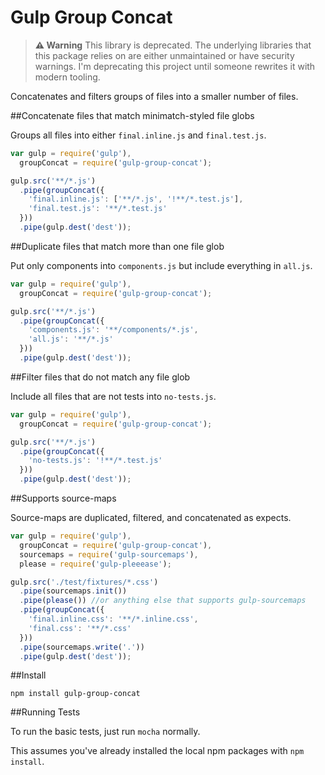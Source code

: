 Gulp Group Concat
=================

> **⚠ Warning**
> This library is deprecated. The underlying libraries that this package relies on are either unmaintained or have security warnings. I'm deprecating this project until someone rewrites it with modern tooling.

Concatenates and filters groups of files into a smaller number of files.

##Concatenate files that match minimatch-styled file globs

Groups all files into either `final.inline.js` and `final.test.js`.

```JavaScript
var gulp = require('gulp'),
  groupConcat = require('gulp-group-concat');

gulp.src('**/*.js')
  .pipe(groupConcat({
    'final.inline.js': ['**/*.js', '!**/*.test.js'],
    'final.test.js': '**/*.test.js'
  }))
  .pipe(gulp.dest('dest'));
```

##Duplicate files that match more than one file glob

Put only components into `components.js` but include everything in `all.js`.

```JavaScript
var gulp = require('gulp'),
  groupConcat = require('gulp-group-concat');

gulp.src('**/*.js')
  .pipe(groupConcat({
    'components.js': '**/components/*.js',
    'all.js': '**/*.js'
  }))
  .pipe(gulp.dest('dest'));
```

##Filter files that do not match any file glob

Include all files that are not tests into `no-tests.js`.

```JavaScript
var gulp = require('gulp'),
  groupConcat = require('gulp-group-concat');

gulp.src('**/*.js')
  .pipe(groupConcat({
    'no-tests.js': '!**/*.test.js'
  }))
  .pipe(gulp.dest('dest'));
```

##Supports source-maps

Source-maps are duplicated, filtered, and concatenated as expects.

```JavaScript
var gulp = require('gulp'),
  groupConcat = require('gulp-group-concat'),
  sourcemaps = require('gulp-sourcemaps'),
  please = require('gulp-pleeease');

gulp.src('./test/fixtures/*.css')
  .pipe(sourcemaps.init())
  .pipe(please()) //or anything else that supports gulp-sourcemaps
  .pipe(groupConcat({
    'final.inline.css': '**/*.inline.css',
    'final.css': '**/*.css'
  }))
  .pipe(sourcemaps.write('.'))
  .pipe(gulp.dest('dest'));
```

##Install

```Sh
npm install gulp-group-concat
```

##Running Tests

To run the basic tests, just run `mocha` normally.

This assumes you've already installed the local npm packages with `npm install`.
